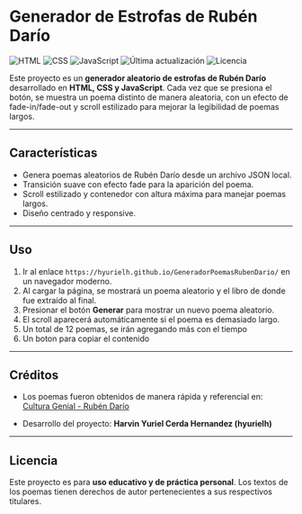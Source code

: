 # Generador de Estrofas de Rubén Darío

![HTML](https://img.shields.io/badge/HTML5-orange)
![CSS](https://img.shields.io/badge/CSS3-blue)
![JavaScript](https://img.shields.io/badge/JavaScript-yellow)
![Última actualización](https://img.shields.io/badge/actualizado-2025--09--16-blue)
![Licencia](https://img.shields.io/badge/licencia-Educativa-green)

Este proyecto es un **generador aleatorio de estrofas de Rubén Darío** desarrollado en **HTML, CSS y JavaScript**. Cada vez que se presiona el botón, se muestra un poema distinto de manera aleatoria, con un efecto de fade-in/fade-out y scroll estilizado para mejorar la legibilidad de poemas largos.

---

## Características

- Genera poemas aleatorios de Rubén Darío desde un archivo JSON local.  
- Transición suave con efecto fade para la aparición del poema.  
- Scroll estilizado y contenedor con altura máxima para manejar poemas largos.  
- Diseño centrado y responsive.  
  

---

## Uso

1. Ir al enlace `https://hyurielh.github.io/GeneradorPoemasRubenDario/` en un navegador moderno.  
2. Al cargar la página, se mostrará un poema aleatorio y el libro de donde fue extraído al final.  
3. Presionar el botón **Generar** para mostrar un nuevo poema aleatorio.  
4. El scroll aparecerá automáticamente si el poema es demasiado largo.  
5. Un total de 12 poemas, se irán agregando más con el tiempo
6. Un boton para copiar el contenido

---

## Créditos

- Los poemas fueron obtenidos de manera rápida y referencial en:  
  [Cultura Genial - Rubén Darío](https://www.culturagenial.com/es/ruben-dario-poemas/)  

- Desarrollo del proyecto: **Harvin Yuriel Cerda Hernandez (hyurielh)**  

---

## Licencia

Este proyecto es para **uso educativo y de práctica personal**. Los textos de los poemas tienen derechos de autor pertenecientes a sus respectivos titulares.



